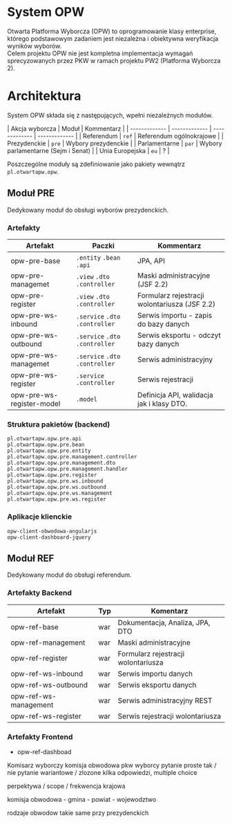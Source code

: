 # System OPW
Otwarta Platforma Wyborcza (OPW) to oprogramowanie klasy enterprise, którego podstawowym zadaniem jest niezależna i obiektywna weryfikacja wyników wyborów.  
Celem projektu OPW nie jest kompletna implementacja wymagań sprecyzowanych przez PKW w ramach projektu PW2 (Platforma Wyborcza 2).

# Architektura
System OPW składa się z następujących, wpełni niezależnych modułów.

| Akcja wyborcza | Moduł | Kommentarz |
| ------------- | ------------- | ------------- | ------------- |
| Referendum | `ref` | Referendum ogólnokrajowe |
| Prezydenckie  | `pre` |  Wybory prezydenckie |
| Parlamentarne  | `par` | Wybory parlamentarne (Sejm i Senat) |
| Unia Europejska  | `eu` | ? |

Poszczególne moduły są zdefiniowanie jako pakiety wewnątrz `pl.otwartapw.opw`.

## Moduł PRE
Dedykowany moduł do obsługi wyborów prezydenckich.

### Artefakty

| Artefakt | Paczki | Kommentarz |
| ------------- | ------------- | ------------- |
| opw-pre-base | `.entity` `.bean` `.api` | JPA, API |
| opw-pre-managemet | `.view` `.dto` `.controller` | Maski administracyjne (JSF 2.2) |
| opw-pre-register | `.view` `.dto` `.controller` | Formularz rejestracji wolontariusza (JSF 2.2) |
| opw-pre-ws-inbound | `.service` `.dto` `.controller` | Serwis importu - zapis do bazy danych |
| opw-pre-ws-outbound | `.service` `.dto` `.controller` | Serwis eksportu - odczyt bazy danych |
| opw-pre-ws-managemet | `.service` `.dto` `.controller` | Serwis administracyjny |
| opw-pre-ws-register | `.service` `.controller` | Serwis rejestracji |
| opw-pre-ws-register-model | `.model` | Definicja API, walidacja jak i klasy DTO.  |

### Struktura pakietów (backend)
`pl.otwartapw.opw.pre.api`  
`pl.otwartapw.opw.pre.bean`  
`pl.otwartapw.opw.pre.entity`  
`pl.otwartapw.opw.pre.management.controller`  
`pl.otwartapw.opw.pre.management.dto`  
`pl.otwartapw.opw.pre.management.handler`  
`pl.otwartapw.opw.pre.register`  
`pl.otwartapw.opw.pre.ws.inbound`  
`pl.otwartapw.opw.pre.ws.outbound`  
`pl.otwartapw.opw.pre.ws.management`  
`pl.otwartapw.opw.pre.ws.register`  

### Aplikacje klienckie
`opw-client-obwodowa-angularjs`  
`opw-client-dashboard-jquery`  


## Moduł REF
Dedykowany moduł do obsługi referendum.

### Artefakty Backend

| Artefakt | Typ | Komentarz |
| ------------- | ------------- | ------------- |
| opw-ref-base | war | Dokumentacja, Analiza, JPA, DTO  |
| opw-ref-management | war | Maski administracyjne |
| opw-ref-register | war | Formularz rejestracji wolontariusza |
| opw-ref-ws-inbound | war | Serwis importu danych |
| opw-ref-ws-outbound | war | Serwis eksportu danych |
| opw-ref-ws-management | war | Serwis administracyjny REST  |
| opw-ref-ws-register | war | Serwis rejestracji wolontariusza |

### Artefakty Frontend
* opw-ref-dashboad

Komisarz wyborczy
komisja obwodowa
pkw
wyborcy
pytanie proste tak / nie
pytanie wariantowe / zlozone kilka odpowiedzi, multiple choice



perpektywa / scope / frekwencja
krajowa

komisja obwodowa - gmina - powiat - wojewodztwo

rodzaje obwodow takie same przy prezydenckich
